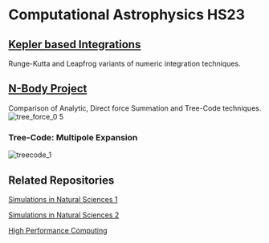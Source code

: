 # Computational Astrophysics HS23

## [Kepler based Integrations](./exercises/kepler)

Runge-Kutta and Leapfrog variants of numeric integration techniques.

## [N-Body Project](./exercises/n-body)

Comparison of Analytic, Direct force Summation and Tree-Code techniques.
![tree_force_0 5](https://github.com/arminveres/comp-astro-hs23/assets/45210978/2aaea85d-2e42-46f6-b729-2e54802b2895)

### Tree-Code: Multipole Expansion
![treecode_1](https://github.com/arminveres/comp-astro-hs23/assets/45210978/6727a928-0721-4719-8a81-b8280f95e61e)

## Related Repositories

[Simulations in Natural Sciences 1](https://github.com/arminveres/esc201-hs22)

[Simulations in Natural Sciences 2](https://github.com/arminveres/esc202-fs23)

[High Performance Computing](https://github.com/arminveres/esc401-hpc-hs22)

